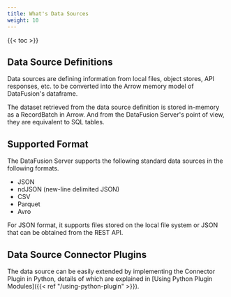 ```yaml
---
title: What's Data Sources
weight: 10
---
```


{{< toc >}}

## Data Source Definitions

Data sources are defining information from local files, object stores, API responses, etc. to be converted into the Arrow memory model of DataFusion's dataframe.

The dataset retrieved from the data source definition is stored in-memory as a RecordBatch in Arrow. And from the DataFusion Server's point of view, they are equivalent to SQL tables.

## Supported Format

The DataFusion Server supports the following standard data sources in the following formats.

* JSON
* ndJSON (new-line delimited JSON)
* CSV
* Parquet
* Avro

For JSON format, it supports files stored on the local file system or JSON that can be obtained from the REST API.

## Data Source Connector Plugins

The data source can be easily extended by implementing the Connector Plugin in Python, details of which are explained in [Using Python Plugin Modules]({{< ref "/using-python-plugin" >}}).

